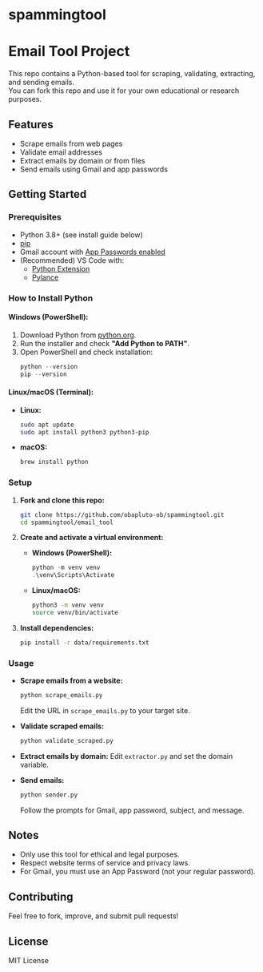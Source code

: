 # spammingtool
# Email Tool Project

This repo contains a Python-based tool for scraping, validating, extracting, and sending emails.  
You can fork this repo and use it for your own educational or research purposes.

## Features

- Scrape emails from web pages
- Validate email addresses
- Extract emails by domain or from files
- Send emails using Gmail and app passwords

## Getting Started

### Prerequisites

- Python 3.8+ (see install guide below)
- [pip](https://pip.pypa.io/en/stable/installation/)
- Gmail account with [App Passwords enabled](https://support.google.com/accounts/answer/185833?hl=en)
- (Recommended) VS Code with:
  - [Python Extension](https://marketplace.visualstudio.com/items?itemName=ms-python.python)
  - [Pylance](https://marketplace.visualstudio.com/items?itemName=ms-python.vscode-pylance)

### How to Install Python

#### **Windows (PowerShell):**
1. Download Python from [python.org](https://www.python.org/downloads/windows/).
2. Run the installer and check **"Add Python to PATH"**.
3. Open PowerShell and check installation:
   ```powershell
   python --version
   pip --version
   ```

#### **Linux/macOS (Terminal):**
- **Linux:**
  ```sh
  sudo apt update
  sudo apt install python3 python3-pip
  ```
- **macOS:**
  ```sh
  brew install python
  ```

### Setup

1. **Fork and clone this repo:**
   ```sh
   git clone https://github.com/obapluto-ob/spammingtool.git
   cd spammingtool/email_tool
   ```

2. **Create and activate a virtual environment:**
   - **Windows (PowerShell):**
     ```powershell
     python -m venv venv
     .\venv\Scripts\Activate
     ```
   - **Linux/macOS:**
     ```sh
     python3 -m venv venv
     source venv/bin/activate
     ```

3. **Install dependencies:**
   ```sh
   pip install -r data/requirements.txt
   ```

### Usage

- **Scrape emails from a website:**
  ```sh
  python scrape_emails.py
  ```
  Edit the URL in `scrape_emails.py` to your target site.

- **Validate scraped emails:**
  ```sh
  python validate_scraped.py
  ```

- **Extract emails by domain:**
  Edit `extractor.py` and set the domain variable.

- **Send emails:**
  ```sh
  python sender.py
  ```
  Follow the prompts for Gmail, app password, subject, and message.

## Notes

- Only use this tool for ethical and legal purposes.
- Respect website terms of service and privacy laws.
- For Gmail, you must use an App Password (not your regular password).

## Contributing

Feel free to fork, improve, and submit pull requests!

## License

MIT License
